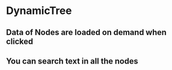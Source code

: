 # DynamicTree
## Data of Nodes are loaded on demand when clicked
## You can search text in all the nodes
